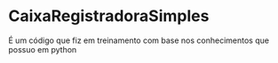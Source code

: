 # CaixaRegistradoraSimples
É um código que fiz em treinamento com base nos conhecimentos que possuo em python
